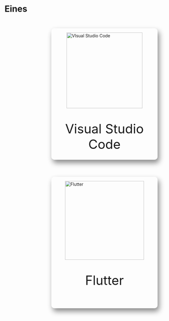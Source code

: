 <!-- TITLE: 1. Home -->
# Eines

<div style="width: 50%; margin: auto">
	<div style="float: left; box-shadow: 5px 10px 18px #888888; border-radius: 10px; margin: 2em; height: 30em; width: 25em; padding-top: 1em">
		<a style="display: block; margin: auto" href="https://wiki-js-epl.herokuapp.com/visual-studio-code"><img style="display: block; margin: auto" width="250" alt="VIsual Studio Code" src="https://mospaw.com/wp-content/uploads/2018/07/Visual_Studio_code_logo-274x300.png"></a> 
		<p style="font-size: 3em; text-align: center">Visual Studio Code</p>
	</div>
	<div style="float: left; box-shadow: 5px 10px 18px #888888; border-radius: 10px;  margin: 2em; height: 30em; width: 25em; padding-top: 1em">
		<a href="https://wiki-js-epl.herokuapp.com/flutter"><img style="display: block; margin: auto; margin-bottom: 3em" width="260" alt="Flutter" src="https://cdn-images-1.medium.com/max/1200/1*5-aoK8IBmXve5whBQM90GA.png"></a>	
		<p style="font-size: 3em; text-align: center">Flutter</p>
	</div>

</div>
